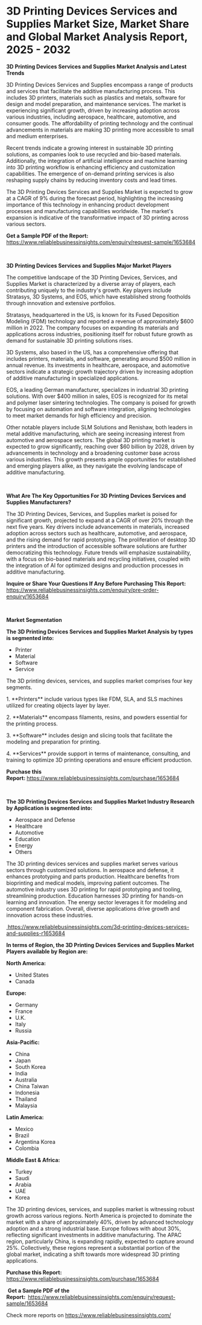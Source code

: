 <p><h1>3D Printing Devices Services and Supplies Market Size, Market Share and Global Market Analysis Report, 2025 - 2032</h1></p><p><strong>3D Printing Devices Services and Supplies Market Analysis and Latest Trends</strong></p>
<p><p>3D Printing Devices Services and Supplies encompass a range of products and services that facilitate the additive manufacturing process. This includes 3D printers, materials such as plastics and metals, software for design and model preparation, and maintenance services. The market is experiencing significant growth, driven by increasing adoption across various industries, including aerospace, healthcare, automotive, and consumer goods. The affordability of printing technology and the continual advancements in materials are making 3D printing more accessible to small and medium enterprises.</p><p>Recent trends indicate a growing interest in sustainable 3D printing solutions, as companies look to use recycled and bio-based materials. Additionally, the integration of artificial intelligence and machine learning into 3D printing workflow is enhancing efficiency and customization capabilities. The emergence of on-demand printing services is also reshaping supply chains by reducing inventory costs and lead times.</p><p>The 3D Printing Devices Services and Supplies Market is expected to grow at a CAGR of 9% during the forecast period, highlighting the increasing importance of this technology in enhancing product development processes and manufacturing capabilities worldwide. The market's expansion is indicative of the transformative impact of 3D printing across various sectors.</p></p>
<p><strong>Get a Sample PDF of the Report:&nbsp;</strong> <a href="https://www.reliablebusinessinsights.com/enquiry/request-sample/1653684?utm_campaign=3360&utm_medium=2&utm_source=Github&utm_content=ia&utm_term=08032025&utm_id=3d-printing-devices-services-and-supplies">https://www.reliablebusinessinsights.com/enquiry/request-sample/1653684</a></p>
<p>&nbsp;</p>
<p><strong>3D Printing Devices Services and Supplies Major Market Players</strong></p>
<p><p>The competitive landscape of the 3D Printing Devices, Services, and Supplies Market is characterized by a diverse array of players, each contributing uniquely to the industry's growth. Key players include Stratasys, 3D Systems, and EOS, which have established strong footholds through innovation and extensive portfolios.</p><p>Stratasys, headquartered in the US, is known for its Fused Deposition Modeling (FDM) technology and reported a revenue of approximately $600 million in 2022. The company focuses on expanding its materials and applications across industries, positioning itself for robust future growth as demand for sustainable 3D printing solutions rises.</p><p>3D Systems, also based in the US, has a comprehensive offering that includes printers, materials, and software, generating around $500 million in annual revenue. Its investments in healthcare, aerospace, and automotive sectors indicate a strategic growth trajectory driven by increasing adoption of additive manufacturing in specialized applications.</p><p>EOS, a leading German manufacturer, specializes in industrial 3D printing solutions. With over $400 million in sales, EOS is recognized for its metal and polymer laser sintering technologies. The company is poised for growth by focusing on automation and software integration, aligning technologies to meet market demands for high efficiency and precision.</p><p>Other notable players include SLM Solutions and Renishaw, both leaders in metal additive manufacturing, which are seeing increasing interest from automotive and aerospace sectors. The global 3D printing market is expected to grow significantly, reaching over $60 billion by 2028, driven by advancements in technology and a broadening customer base across various industries. This growth presents ample opportunities for established and emerging players alike, as they navigate the evolving landscape of additive manufacturing.</p></p>
<p>&nbsp;</p>
<p><strong>What Are The Key Opportunities For 3D Printing Devices Services and Supplies Manufacturers?</strong></p>
<p><p>The 3D Printing Devices, Services, and Supplies market is poised for significant growth, projected to expand at a CAGR of over 20% through the next five years. Key drivers include advancements in materials, increased adoption across sectors such as healthcare, automotive, and aerospace, and the rising demand for rapid prototyping. The proliferation of desktop 3D printers and the introduction of accessible software solutions are further democratizing this technology. Future trends will emphasize sustainability, with a focus on bio-based materials and recycling initiatives, coupled with the integration of AI for optimized designs and production processes in additive manufacturing.</p></p>
<p><strong>Inquire or Share Your Questions If Any Before Purchasing This Report:</strong> <a href="https://www.reliablebusinessinsights.com/enquiry/pre-order-enquiry/1653684?utm_campaign=3360&utm_medium=2&utm_source=Github&utm_content=ia&utm_term=08032025&utm_id=3d-printing-devices-services-and-supplies">https://www.reliablebusinessinsights.com/enquiry/pre-order-enquiry/1653684</a></p>
<p>&nbsp;</p>
<p><strong>Market Segmentation</strong></p>
<p><strong>The 3D Printing Devices Services and Supplies Market Analysis by types is segmented into:</strong></p>
<p><ul><li>Printer</li><li>Material</li><li>Software</li><li>Service</li></ul></p>
<p><p>The 3D printing devices, services, and supplies market comprises four key segments. </p><p>1. **Printers** include various types like FDM, SLA, and SLS machines utilized for creating objects layer by layer. </p><p>2. **Materials** encompass filaments, resins, and powders essential for the printing process. </p><p>3. **Software** includes design and slicing tools that facilitate the modeling and preparation for printing. </p><p>4. **Services** provide support in terms of maintenance, consulting, and training to optimize 3D printing operations and ensure efficient production.</p></p>
<p><strong>Purchase this Report:&nbsp;</strong><a href="https://www.reliablebusinessinsights.com/purchase/1653684?utm_campaign=3360&utm_medium=2&utm_source=Github&utm_content=ia&utm_term=08032025&utm_id=3d-printing-devices-services-and-supplies">https://www.reliablebusinessinsights.com/purchase/1653684</a></p>
<p>&nbsp;</p>
<p><strong>The 3D Printing Devices Services and Supplies Market Industry Research by Application is segmented into:</strong></p>
<p><ul><li>Aerospace and Defense</li><li>Healthcare</li><li>Automotive</li><li>Education</li><li>Energy</li><li>Others</li></ul></p>
<p><p>The 3D printing devices services and supplies market serves various sectors through customized solutions. In aerospace and defense, it enhances prototyping and parts production. Healthcare benefits from bioprinting and medical models, improving patient outcomes. The automotive industry uses 3D printing for rapid prototyping and tooling, streamlining production. Education harnesses 3D printing for hands-on learning and innovation. The energy sector leverages it for modeling and component fabrication. Overall, diverse applications drive growth and innovation across these industries.</p></p>
<p><a href="https://www.reliablebusinessinsights.com/3d-printing-devices-services-and-supplies-r1653684?utm_campaign=3360&utm_medium=2&utm_source=Github&utm_content=ia&utm_term=08032025&utm_id=3d-printing-devices-services-and-supplies">&nbsp;https://www.reliablebusinessinsights.com/3d-printing-devices-services-and-supplies-r1653684</a></p>
<p><strong>In terms of Region, the 3D Printing Devices Services and Supplies Market Players available by Region are:</strong></p>
<p>
    <p> <strong> North America: </strong>
        <ul>
            <li>United States</li>
            <li>Canada</li>
        </ul>
        </p> 
    <p> <strong> Europe: </strong>
        <ul>
            <li>Germany</li>
            <li>France</li>
            <li>U.K.</li>
            <li>Italy</li>
            <li>Russia</li>
        </ul>
        </p> 
    <p> <strong> Asia-Pacific: </strong>
        <ul>
            <li>China</li>
            <li>Japan</li>
            <li>South Korea</li>
            <li>India</li>
            <li>Australia</li>
            <li>China Taiwan</li>
            <li>Indonesia</li>
            <li>Thailand</li>
            <li>Malaysia</li>
        </ul>
        </p> 
    <p> <strong> Latin America: </strong>
        <ul>
            <li>Mexico</li>
            <li>Brazil</li>
            <li>Argentina Korea</li>
            <li>Colombia</li>
        </ul>
        </p> 
    <p> <strong> Middle East & Africa: </strong>
        <ul>
            <li>Turkey</li>
            <li>Saudi</li>
            <li>Arabia</li>
            <li>UAE</li>
            <li>Korea</li>
        </ul>
    </p>
    </p>
<p><p>The 3D printing devices, services, and supplies market is witnessing robust growth across various regions. North America is projected to dominate the market with a share of approximately 40%, driven by advanced technology adoption and a strong industrial base. Europe follows with about 30%, reflecting significant investments in additive manufacturing. The APAC region, particularly China, is expanding rapidly, expected to capture around 25%. Collectively, these regions represent a substantial portion of the global market, indicating a shift towards more widespread 3D printing applications.</p></p>
<p><strong>Purchase this Report: </strong><a href="https://www.reliablebusinessinsights.com/purchase/1653684?utm_campaign=3360&utm_medium=2&utm_source=Github&utm_content=ia&utm_term=08032025&utm_id=3d-printing-devices-services-and-supplies">https://www.reliablebusinessinsights.com/purchase/1653684</a></p>
<p>&nbsp;<strong>Get a Sample PDF of the Report:&nbsp;&nbsp;</strong><a href="https://www.reliablebusinessinsights.com/enquiry/request-sample/1653684?utm_campaign=3360&utm_medium=2&utm_source=Github&utm_content=ia&utm_term=08032025&utm_id=3d-printing-devices-services-and-supplies">https://www.reliablebusinessinsights.com/enquiry/request-sample/1653684</a></p>
<p><strong></strong></p>
<p>Check more reports on <a href="https://www.reliablebusinessinsights.com/?utm_campaign=3360&utm_medium=2&utm_source=Github&utm_content=ia&utm_term=08032025&utm_id=3d-printing-devices-services-and-supplies">https://www.reliablebusinessinsights.com/</a></p>
